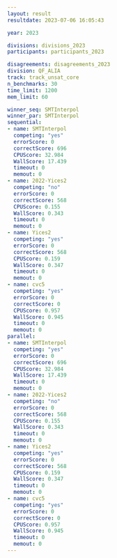 ```yaml
---
layout: result
resultdate: 2023-07-06 16:05:43

year: 2023

divisions: divisions_2023
participants: participants_2023

disagreements: disagreements_2023
division: QF_ALIA
track: track_unsat_core
n_benchmarks: 30
time_limit: 1200
mem_limit: 60

winner_seq: SMTInterpol
winner_par: SMTInterpol
sequential:
- name: SMTInterpol
  competing: "yes"
  errorScore: 0
  correctScore: 696
  CPUScore: 32.984
  WallScore: 17.439
  timeout: 0
  memout: 0
- name: 2022-Yices2
  competing: "no"
  errorScore: 0
  correctScore: 568
  CPUScore: 0.155
  WallScore: 0.343
  timeout: 0
  memout: 0
- name: Yices2
  competing: "yes"
  errorScore: 0
  correctScore: 568
  CPUScore: 0.159
  WallScore: 0.347
  timeout: 0
  memout: 0
- name: cvc5
  competing: "yes"
  errorScore: 0
  correctScore: 0
  CPUScore: 0.957
  WallScore: 0.945
  timeout: 0
  memout: 0
parallel:
- name: SMTInterpol
  competing: "yes"
  errorScore: 0
  correctScore: 696
  CPUScore: 32.984
  WallScore: 17.439
  timeout: 0
  memout: 0
- name: 2022-Yices2
  competing: "no"
  errorScore: 0
  correctScore: 568
  CPUScore: 0.155
  WallScore: 0.343
  timeout: 0
  memout: 0
- name: Yices2
  competing: "yes"
  errorScore: 0
  correctScore: 568
  CPUScore: 0.159
  WallScore: 0.347
  timeout: 0
  memout: 0
- name: cvc5
  competing: "yes"
  errorScore: 0
  correctScore: 0
  CPUScore: 0.957
  WallScore: 0.945
  timeout: 0
  memout: 0
---
```

